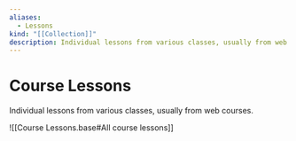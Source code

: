 ```yaml
---
aliases:
  - Lessons
kind: "[[Collection]]"
description: Individual lessons from various classes, usually from web courses.
---
```

# Course Lessons
Individual lessons from various classes, usually from web courses.

![[Course Lessons.base#All course lessons]]
